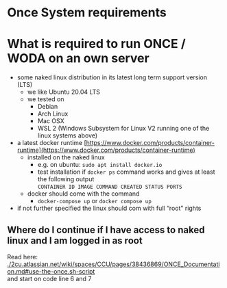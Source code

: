 # Once System requirements

# What is required to run ONCE / WODA on an own server

- some naked linux distribution in its latest long term support version (LTS)
  - we like Ubuntu 20.04 LTS
  - we tested on
    - Debian
    - Arch Linux
    - Mac OSX
    - WSL 2 (Windows Subsystem for Linux V2 running one of the linux systems above)
- a latest docker runtime [https://www.docker.com/products/container-runtime](https://www.docker.com/products/container-runtime)
  - installed on the naked linux
    - e.g. on ubuntu: `sudo apt install docker.io`
    - test installation if `docker ps` command works and gives at least the following output  
`CONTAINER ID IMAGE COMMAND CREATED STATUS PORTS`
  - docker should come with the command
    - `docker-compose up` or `docker compose up`
- if not further specified the linux should com with full “root" rights

## Where do I continue if I have access to naked linux and I am logged in as root

Read here: [./2cu.atlassian.net/wiki/spaces/CCU/pages/38436869/ONCE_Documentation.md#use-the-once.sh-script](./2cu.atlassian.net/wiki/spaces/CCU/pages/38436869/ONCE_Documentation.md#use-the-once.sh-script)  
and start on code line 6 and 7